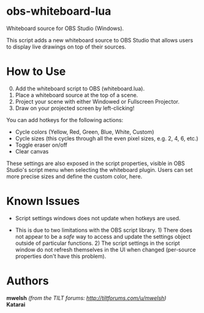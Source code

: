 # obs-whiteboard-lua
Whiteboard source for OBS Studio (Windows).

This script adds a new whiteboard source to OBS Studio that allows users to display live drawings on top of their sources.

# How to Use
0. Add the whiteboard script to OBS (whiteboard.lua).
1. Place a whiteboard source at the top of a scene.
2. Project your scene with either Windowed or Fullscreen Projector.
3. Draw on your projected screen by left-clicking!

You can add hotkeys for the following actions:
- Cycle colors (Yellow, Red, Green, Blue, White, Custom)
- Cycle sizes (this cycles through all the even pixel sizes, e.g. 2, 4, 6, etc.)
- Toggle eraser on/off
- Clear canvas

These settings are also exposed in the script properties, visible in OBS Studio's script menu when selecting the whiteboard plugin. Users can set more precise sizes and define the custom color, here.

# Known Issues
- Script settings windows does not update when hotkeys are used.
 * This is due to two limitations with the OBS script library. 1) There does not appear to be a *safe* way to access and update the settings object outside of particular functions. 2) The script settings in the script window do not refresh themselves in the UI when changed (per-source properties don't have this problem).


# Authors
**mwelsh** *(from the TILT forums: http://tiltforums.com/u/mwelsh)*  
**Katarai**
